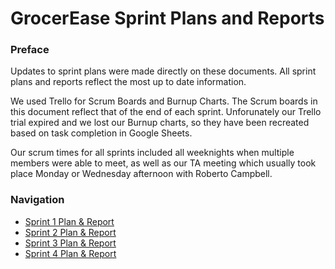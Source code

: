 # GrocerEase Sprint Plans and Reports

### Preface

Updates to sprint plans were made directly on these documents. All sprint plans and reports reflect the most up to date information.

We used Trello for Scrum Boards and Burnup Charts. The Scrum boards in this document reflect that of the end of each sprint. Unforunately our Trello trial expired and we lost our Burnup charts, so they have been recreated based on task completion in Google Sheets.

Our scrum times for all sprints included all weeknights when multiple members were able to meet, as well as our TA meeting which usually took place Monday or Wednesday afternoon with Roberto Campbell.

### Navigation
- [Sprint 1 Plan & Report](/docs/Sprint1.md)
- [Sprint 2 Plan & Report](/docs/Sprint2.md)
- [Sprint 3 Plan & Report](/docs/Sprint3.md)
- [Sprint 4 Plan & Report](/docs/Sprint4.md)